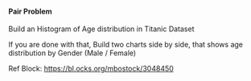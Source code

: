 #### Pair Problem

Build an Histogram of Age distribution in Titanic Dataset

If you are done with that, Build two charts side by side, that shows age distribution by Gender (Male / Female)

Ref Block: https://bl.ocks.org/mbostock/3048450
